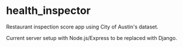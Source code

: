 # health_inspector
Restaurant inspection score app using City of Austin's dataset.

Current server setup with Node.js/Express to be replaced with Django.
